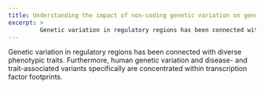 ```yaml
---
title: Understanding the impact of non-coding genetic variation on gene regulation
excerpt: >
         Genetic variation in regulatory regions has been connected with diverse phenotypic traits. 
---
```


Genetic variation in regulatory regions has been connected with diverse phenotypic traits. Furthermore, human genetic variation and disease- and trait-associated variants specifically are concentrated within transcription factor footprints.